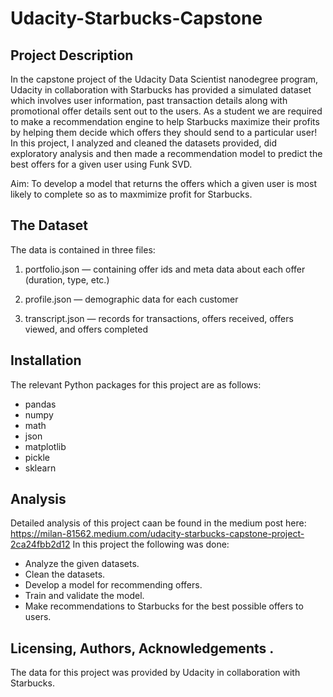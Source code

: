 # Udacity-Starbucks-Capstone
## Project Description
In the capstone project of the Udacity Data Scientist nanodegree program, Udacity in collaboration with Starbucks has provided a simulated dataset which involves user information, past transaction details along with promotional offer details sent out to the users. As a student we are required to make a recommendation engine to help Starbucks maximize their profits by helping them decide which offers they should send to a particular user!
In this project, I analyzed and cleaned the datasets provided, did exploratory analysis and then made a recommendation model to predict the best offers for a given user using Funk SVD.

Aim: To develop a model that returns the offers which a given user is most likely to complete so as to maxmimize profit for Starbucks.

## The Dataset
The data is contained in three files:

1. portfolio.json — containing offer ids and meta data about each offer (duration, type, etc.)

2. profile.json — demographic data for each customer

3. transcript.json — records for transactions, offers received, offers viewed, and offers completed

## Installation
The relevant Python packages for this project are as follows:
- pandas
- numpy
- math
- json
- matplotlib
- pickle
- sklearn

## Analysis
Detailed analysis of this project caan be found in the medium post here: https://milan-81562.medium.com/udacity-starbucks-capstone-project-2ca24fbb2d12
In this project the following was done:
- Analyze the given datasets.
- Clean the datasets.
- Develop a model for recommending offers.
- Train and validate the model.
- Make recommendations to Starbucks for the best possible offers to users.

## Licensing, Authors, Acknowledgements .
The data for this project was provided by Udacity in collaboration with Starbucks.

